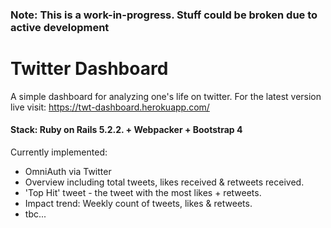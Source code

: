 ### Note: This is a work-in-progress. Stuff could be broken due to active development 

# Twitter Dashboard

A simple dashboard for analyzing one's life on twitter. For the latest version live
visit: https://twt-dashboard.herokuapp.com/

#### Stack: Ruby on Rails 5.2.2. + Webpacker + Bootstrap 4

Currently implemented:

* OmniAuth via Twitter
* Overview including total tweets, likes received & retweets received.
* 'Top Hit' tweet - the tweet with the most likes + retweets.
* Impact trend: Weekly count of tweets, likes & retweets.
* tbc...
